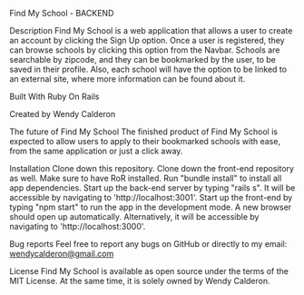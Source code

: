 Find My School - BACKEND

Description
Find My School is a web application that allows a user to create an account by clicking the Sign Up option. Once a user is registered, they can browse schools by clicking this option from the Navbar. Schools are searchable by zipcode, and they can be bookmarked by the user, to be saved in their profile. Also, each school will have the option to be linked to an external site, where more information can be found about it.

Built With
Ruby On Rails

Created by
Wendy Calderon

The future of Find My School
The finished product of Find My School is expected to allow users to apply to their bookmarked schools with ease, from the same application or just a click away.

Installation
Clone down this repository.
Clone down the front-end repository as well.
Make sure to have RoR installed.
Run "bundle install" to install all app dependencies.
Start up the back-end server by typing "rails s". It will be accessible by navigating to 'http://localhost:3001'.
Start up the front-end by typing "npm start" to run the app in the development mode. A new browser should open up automatically. Alternatively, it will be accessible by navigating to 'http://localhost:3000'.

Bug reports
Feel free to report any bugs on GitHub or directly to my email: wendycalderon@gmail.com

License
Find My School is available as open source under the terms of the MIT License. At the same time, it is solely owned by Wendy Calderon.
